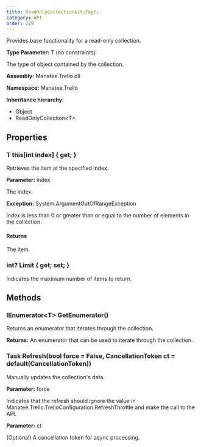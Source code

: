 ```yaml
---
title: ReadOnlyCollection&lt;T&gt;
category: API
order: 229
---
```


Provides base functionality for a read-only collection.

**Type Parameter:** T (no constraints)

The type of object contained by the collection.

**Assembly:** Manatee.Trello.dll

**Namespace:** Manatee.Trello

**Inheritance hierarchy:**

- Object
- ReadOnlyCollection&lt;T&gt;

## Properties

### T this[int index] { get; }

Retrieves the item at the specified index.

**Parameter:** index

The index.

**Exception:** System.ArgumentOutOfRangeException

*index* is less than 0 or greater than or equal to the number of elements in the collection.

#### Returns

The item.

### int? Limit { get; set; }

Indicates the maximum number of items to return.

## Methods

### IEnumerator&lt;T&gt; GetEnumerator()

Returns an enumerator that iterates through the collection.

**Returns:** An enumerator that can be used to iterate through the collection.

### Task Refresh(bool force = False, CancellationToken ct = default(CancellationToken))

Manually updates the collection&#39;s data.

**Parameter:** force

Indicates that the refresh should ignore the value in Manatee.Trello.TrelloConfiguration.RefreshThrottle and make the call to the API.

**Parameter:** ct

(Optional) A cancellation token for async processing.

